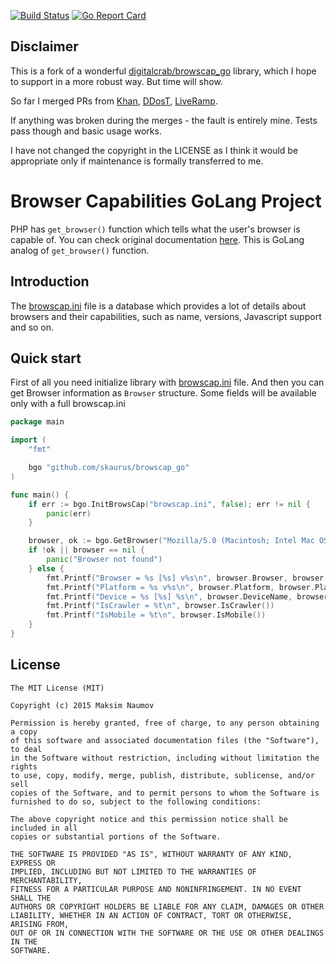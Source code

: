 [![Build Status](https://app.travis-ci.com/skaurus/browscap_go.svg?branch=master)](https://app.travis-ci.com/skaurus/browscap_go) [![Go Report Card](https://goreportcard.com/badge/github.com/skaurus/browscap_go)](https://goreportcard.com/report/github.com/skaurus/browscap_go)

## Disclaimer

This is a fork of a wonderful [digitalcrab/browscap_go](https://github.com/digitalcrab/browscap_go) library, which I hope to support in a more robust way. But time will show.

So far I merged PRs from [Khan](https://github.com/digitalcrab/browscap_go/pull/16), [DDosT](https://github.com/skaurus/browscap_go/pull/2), [LiveRamp](https://github.com/digitalcrab/browscap_go/pull/9).

If anything was broken during the merges - the fault is entirely mine. Tests pass though and basic usage works.

I have not changed the copyright in the LICENSE as I think it would be appropriate only if maintenance is formally transferred to me.

# Browser Capabilities GoLang Project

PHP has `get_browser()` function which tells what the user's browser is capable of.
You can check original documentation [here](http://php.net/get_browser). 
This is GoLang analog of `get_browser()` function.

## Introduction

The [browscap.ini](http://browscap.org/) file is a database which provides a lot of details about 
browsers and their capabilities, such as name, versions, Javascript support and so on.

## Quick start

First of all you need initialize library with [browscap.ini](http://browscap.org/) file. 
And then you can get Browser information as `Browser` structure.
Some fields will be available only with a full browscap.ini

```go
package main

import (
	"fmt"

	bgo "github.com/skaurus/browscap_go"
)

func main() {
	if err := bgo.InitBrowsCap("browscap.ini", false); err != nil {
		panic(err)
	}

	browser, ok := bgo.GetBrowser("Mozilla/5.0 (Macintosh; Intel Mac OS X 10_10_0) AppleWebKit/537.36 (KHTML, like Gecko) Chrome/37.0.2062.120 Safari/537.36")
	if !ok || browser == nil {
    	panic("Browser not found")
	} else {
    	fmt.Printf("Browser = %s [%s] v%s\n", browser.Browser, browser.BrowserType, browser.BrowserVersion)
    	fmt.Printf("Platform = %s v%s\n", browser.Platform, browser.PlatformVersion)
    	fmt.Printf("Device = %s [%s] %s\n", browser.DeviceName, browser.DeviceType, browser.DeviceBrandName)
    	fmt.Printf("IsCrawler = %t\n", browser.IsCrawler())
    	fmt.Printf("IsMobile = %t\n", browser.IsMobile())
	}
}
```

## License

```
The MIT License (MIT)

Copyright (c) 2015 Maksim Naumov

Permission is hereby granted, free of charge, to any person obtaining a copy
of this software and associated documentation files (the "Software"), to deal
in the Software without restriction, including without limitation the rights
to use, copy, modify, merge, publish, distribute, sublicense, and/or sell
copies of the Software, and to permit persons to whom the Software is
furnished to do so, subject to the following conditions:

The above copyright notice and this permission notice shall be included in all
copies or substantial portions of the Software.

THE SOFTWARE IS PROVIDED "AS IS", WITHOUT WARRANTY OF ANY KIND, EXPRESS OR
IMPLIED, INCLUDING BUT NOT LIMITED TO THE WARRANTIES OF MERCHANTABILITY,
FITNESS FOR A PARTICULAR PURPOSE AND NONINFRINGEMENT. IN NO EVENT SHALL THE
AUTHORS OR COPYRIGHT HOLDERS BE LIABLE FOR ANY CLAIM, DAMAGES OR OTHER
LIABILITY, WHETHER IN AN ACTION OF CONTRACT, TORT OR OTHERWISE, ARISING FROM,
OUT OF OR IN CONNECTION WITH THE SOFTWARE OR THE USE OR OTHER DEALINGS IN THE
SOFTWARE.
```
